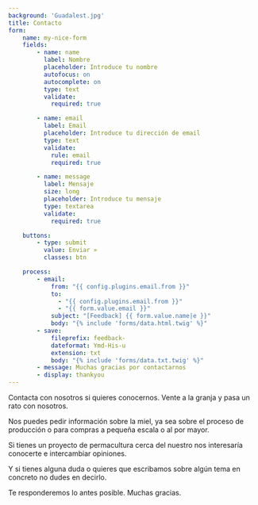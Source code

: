 ```yaml
---
background: 'Guadalest.jpg'
title: Contacto
form:
    name: my-nice-form
    fields:
        - name: name
          label: Nombre
          placeholder: Introduce tu nombre
          autofocus: on
          autocomplete: on
          type: text
          validate:
            required: true

        - name: email
          label: Email
          placeholder: Introduce tu dirección de email
          type: text
          validate:
            rule: email
            required: true

        - name: message
          label: Mensaje
          size: long
          placeholder: Introduce tu mensaje
          type: textarea
          validate:
            required: true

    buttons:
        - type: submit
          value: Enviar »
          classes: btn

    process:
        - email:
            from: "{{ config.plugins.email.from }}"
            to:
              - "{{ config.plugins.email.from }}"
              - "{{ form.value.email }}"
            subject: "[Feedback] {{ form.value.name|e }}"
            body: "{% include 'forms/data.html.twig' %}"
        - save:
            fileprefix: feedback-
            dateformat: Ymd-His-u
            extension: txt
            body: "{% include 'forms/data.txt.twig' %}"
        - message: Muchas gracias por contactarnos
        - display: thankyou
---
```


Contacta con nosotros si quieres conocernos. Vente a la granja y pasa un rato
con nosotros. 

Nos puedes pedir información sobre la miel, ya sea sobre el proceso de
producción o para compras a pequeña escala o al por mayor. 

Si tienes un proyecto de permacultura cerca del nuestro nos interesaría
conocerte e intercambiar opiniones.

Y si tienes alguna duda o quieres que escribamos sobre algún tema en concreto no
dudes en decirlo. 

Te responderemos lo antes posible. Muchas gracias.

